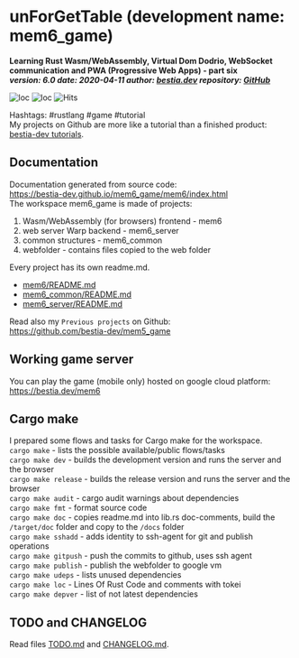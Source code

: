 # unForGetTable (development name: mem6_game)

**Learning Rust Wasm/WebAssembly, Virtual Dom Dodrio, WebSocket communication and PWA (Progressive Web Apps) - part six**  
***version: 6.0  date: 2020-04-11 author: [bestia.dev](https://bestia.dev) repository: [GitHub](https://github.com/bestia-dev/mem6)***  

![loc](https://img.shields.io/badge/lines_of_Rust_code-3129-success)
![loc](https://img.shields.io/badge/lines_of_docs/comments-1335-informational)
![Hits](https://bestia.dev/webpage_hit_counter/get_svg_image/607954316.svg)

Hashtags: #rustlang #game #tutorial  
My projects on Github are more like a tutorial than a finished product: [bestia-dev tutorials](https://github.com/bestia-dev/tutorials_rust_wasm).

## Documentation

Documentation generated from source code:  
<https://bestia-dev.github.io/mem6_game/mem6/index.html>  
The workspace mem6_game is made of projects:  

1. Wasm/WebAssembly (for browsers) frontend - mem6  
2. web server Warp backend - mem6_server  
3. common structures - mem6_common  
4. webfolder - contains files copied to the web folder

Every project has its own readme.md.  

- [mem6/README.md](
https://github.com/bestia-dev/mem6_game/blob/master/mem6/README.md)  
- [mem6_common/README.md](https://github.com/bestia-dev/mem6_game/blob/master/mem6_common/README.md)  
- [mem6_server/README.md](https://github.com/bestia-dev/mem6_game/blob/master/mem6_server/README.md)  
  
Read also my `Previous projects` on Github:  
<https://github.com/bestia-dev/mem5_game>  

## Working game server

You can play the game (mobile only) hosted on google cloud platform:  
<https://bestia.dev/mem6>  

## Cargo make

I prepared some flows and tasks for Cargo make for the workspace.  
`cargo make` - lists the possible available/public flows/tasks  
`cargo make dev` - builds the development version and runs the server and the browser  
`cargo make release` - builds the release version and runs the server and the browser  
`cargo make audit` - cargo audit warnings about dependencies  
`cargo make fmt` - format source code  
`cargo make doc` - copies readme.md into lib.rs doc-comments, build the `/target/doc` folder and copy to the `/docs` folder  
`cargo make sshadd` - adds identity to ssh-agent for git and publish operations  
`cargo make gitpush` - push the commits to github, uses ssh agent  
`cargo make publish` - publish the webfolder to google vm  
`cargo make udeps` - lists unused dependencies  
`cargo make loc` - Lines Of Rust Code and comments with tokei  
`cargo make depver` - list of not latest dependencies  

## TODO and CHANGELOG

Read files [TODO.md](https://github.com/bestia-dev/mem6_game/blob/master/TODO.md) and [CHANGELOG.md](https://github.com/bestia-dev/mem6_game/blob/master/CHANGELOG.md).  
